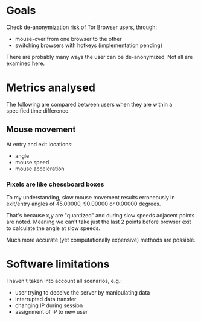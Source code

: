 # Goals
Check de-anonymization risk of Tor Browser users, through:

- mouse-over from one browser to the other
- switching browsers with hotkeys (implementation pending)


There are probably many ways the user can be de-anonymized. 
Not all are examined here.

# Metrics analysed
The following are compared between users 
when they are within a specified time difference. 

## Mouse movement
At entry and exit locations: 

- angle
- mouse speed
- mouse acceleration



### Pixels are like chessboard boxes

To my understanding, slow mouse movement 
results erroneously in exit/entry angles 
of 45.00000, 90.00000 or 0.00000 degrees. 

That's because x,y are "quantized" and during 
slow speeds adjacent points are noted. 
Meaning we can't take just the last 2 points 
before browser exit to calculate the angle at 
slow speeds.

Much more accurate (yet computationally 
expensive) methods are possible. 


# Software limitations 

I haven't taken into account all scenarios, e.g.: 
- user trying to deceive the server by manipulating data
- interrupted data transfer
- changing IP during session
- assignment of IP to new user